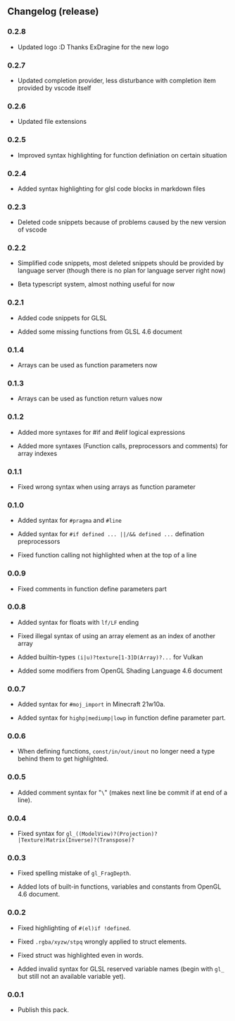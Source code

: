 ## Changelog (release)

### 0.2.8

 - Updated logo :D Thanks ExDragine for the new logo

### 0.2.7

 - Updated completion provider, less disturbance with completion item provided by vscode itself


### 0.2.6

 - Updated file extensions

### 0.2.5

 - Improved syntax highlighting for function definiation on certain situation

### 0.2.4

 - Added syntax highlighting for glsl code blocks in markdown files

### 0.2.3

 - Deleted code snippets because of problems caused by the new version of vscode

### 0.2.2

 - Simplified code snippets, most deleted snippets should be provided by language server (though there is no plan for language server right now)

 - Beta typescript system, almost nothing useful for now

### 0.2.1

 - Added code snippets for GLSL

 - Added some missing functions from GLSL 4.6 document

### 0.1.4

 - Arrays can be used as function parameters now

### 0.1.3

 - Arrays can be used as function return values now

### 0.1.2

 - Added more syntaxes for #if and #elif logical expressions

 - Added more syntaxes (Function calls, preprocessors and comments) for array indexes

### 0.1.1

 - Fixed wrong syntax when using arrays as function parameter

### 0.1.0

 - Added syntax for `#pragma` and `#line`

 - Added syntax for `#if defined ... ||/&& defined ...` defination preprocessors

 - Fixed function calling not highlighted when at the top of a line

### 0.0.9

 - Fixed comments in function define parameters part

### 0.0.8

 - Added syntax for floats with `lf/LF` ending

 - Fixed illegal syntax of using an array element as an index of another array

 - Added builtin-types `(i|u)?texture[1-3]D(Array)?...` for Vulkan

 - Added some modifiers from OpenGL Shading Language 4.6 document

### 0.0.7

 - Added syntax for `#moj_import` in Minecraft 21w10a.

 - Added syntax for `highp|mediump|lowp` in function define parameter part.

### 0.0.6

 - When defining functions, `const/in/out/inout` no longer need a type behind them to get highlighted.

### 0.0.5

 - Added comment syntax for "`\`" (makes next line be commit if at end of a line).

### 0.0.4

 - Fixed syntax for `gl_((ModelView)?(Projection)?|Texture)Matrix(Inverse)?(Transpose)?`

### 0.0.3

 - Fixed spelling mistake of `gl_FragDepth`.

 - Added lots of built-in functions, variables and constants from OpenGL 4.6 document.

### 0.0.2

 - Fixed highlighting of `#(el)if !defined`.

 - Fixed `.rgba/xyzw/stpq` wrongly applied to struct elements.

 - Fixed struct was highlighted even in words.

 - Added invalid syntax for GLSL reserved variable names (begin with `gl_` but still not an available variable yet).

### 0.0.1

 - Publish this pack.
